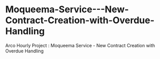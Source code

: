 # Moqueema-Service---New-Contract-Creation-with-Overdue-Handling
Arco Hourly Project : Moqueema Service - New Contract Creation with Overdue Handling
